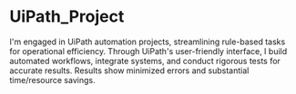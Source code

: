 # UiPath_Project
I'm engaged in UiPath automation projects, streamlining rule-based tasks for operational efficiency. Through UiPath's user-friendly interface, I build automated workflows, integrate systems, and conduct rigorous tests for accurate results. Results show minimized errors and substantial time/resource savings.
